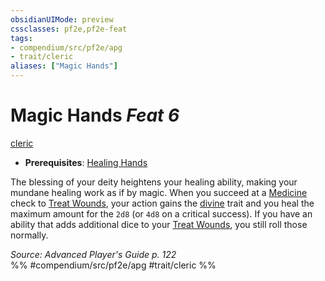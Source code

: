 ```yaml
---
obsidianUIMode: preview
cssclasses: pf2e,pf2e-feat
tags:
- compendium/src/pf2e/apg
- trait/cleric
aliases: ["Magic Hands"]
---
```

# Magic Hands  *Feat 6*  
[cleric](rules/traits/cleric.md "Cleric Class Trait")  

- **Prerequisites**: [Healing Hands](compendium/feats/healing-hands.md)

The blessing of your deity heightens your healing ability, making your mundane healing work as if by magic. When you succeed at a [Medicine](compendium/skills.md#Medicine) check to [Treat Wounds](rules/actions/treat-wounds.md), your action gains the [divine](rules/traits/divine.md "Divine Tradition Trait") trait and you heal the maximum amount for the `2d8` (or `4d8` on a critical success). If you have an ability that adds additional dice to your [Treat Wounds](rules/actions/treat-wounds.md), you still roll those normally.

*Source: Advanced Player's Guide p. 122*  
%% #compendium/src/pf2e/apg #trait/cleric %%